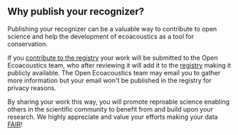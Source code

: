 ## Why publish your recognizer?

Publishing your recognizer can be a valuable way to contribute to open science and help the development of ecoacoustics as a tool for conservation.

If you [contribute to the registry](contribute) your work will be submitted to the Open Ecoacoustics team, who after reviewing it will add it to the [registry](/resources/registry) making it publicly available. The Open Ecoacoustics team may email you to gather more information but your email won't be published in the registry for privacy reasons.

By sharing your work this way, you will promote reproable science enabling others in the scientific community to benefit from and build upon your research. We highly appreciate and value your efforts making your data [FAIR](https://ardc.edu.au/resource/fair-data/)!
